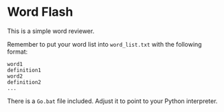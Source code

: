 # Word Flash
This is a simple word reviewer.

Remember to put your word list into `word_list.txt` with the following format:
```
word1
definition1
word2
definition2
...
```

There is a `Go.bat` file included. Adjust it to point to your Python interpreter.